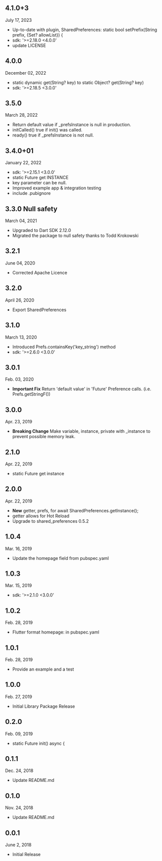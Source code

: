 
## 4.1.0+3
 July 17, 2023
- Up-to-date with plugin, SharedPreferences:
  static bool setPrefix(String prefix, {Set<String>? allowList}) {
- sdk: '>=2.18.0 <4.0.0'
- update LICENSE

## 4.0.0
 December 02, 2022
- static dynamic get(String? key) to static Object? get(String? key)
- sdk: '>=2.18.5 <3.0.0'

## 3.5.0
 March 28, 2022
- Return default value if _prefsInstance is null in production.
- initCalled() true if init() was called.
- ready() true if _prefsInstance is not null.

## 3.4.0+01
 January 22, 2022
- sdk: '>=2.15.1 <3.0.0'
- static Future<SharedPreferences> get INSTANCE
- key parameter can be null.
- Improved example app & integration testing
- include .pubignore

## 3.3.0  Null safety
 March 04, 2021
- Upgraded to Dart SDK 2.12.0
- Migrated the package to null safety thanks to Todd Krokowski

## 3.2.1
 June 04, 2020
- Corrected Apache Licence

## 3.2.0
 April 26, 2020
- Export SharedPreferences

## 3.1.0
 March 13, 2020
- Introduced Prefs.containsKey('key_string') method
- sdk: '>=2.6.0 <3.0.0'

## 3.0.1
 Feb. 03, 2020
- **Important Fix** Return 'default value' in 'Future' Preference calls. (i.e. Prefs.getStringF())

## 3.0.0
 Apr. 23, 2019
- **Breaking Change** Make variable, instance, private with _instance to prevent possible memory leak.

## 2.1.0
 Apr. 22, 2019
- static Future<SharedPreferences> get instance

## 2.0.0
 Apr. 22, 2019
- **New** getter, prefs, for await SharedPreferences.getInstance();
- getter allows for Hot Reload
- Upgrade to shared_preferences 0.5.2

## 1.0.4
 Mar. 16, 2019
- Update the homepage field from pubspec.yaml

## 1.0.3
 Mar. 15, 2019
- sdk: '>=2.1.0 <3.0.0'

## 1.0.2
 Feb. ‎28, 2019
- Flutter format  homepage: in pubspec.yaml

## 1.0.1 
 Feb. ‎28, 2019 
- Provide an example and a test 

## 1.0.0
 Feb. ‎27, 2019
- ‎Initial Library Package Release

## 0.2.0 
 Feb. ‎09, ‎2019
- static Future<SharedPreferences> init() async {

## 0.1.1 
 Dec. ‎24, ‎2018
- Update README.md

## 0.1.0 
 Nov. ‎24, ‎2018
- Update README.md 

## 0.0.1 
 June ‎2, ‎2018
- Initial Release
